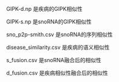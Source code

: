 GIPK-d.np 是疾病的GIPK相似性

GIPK-s.np 是snoRNA的GIPK相似性

sno_p2p-smith.csv 是snoRNA的序列相似性

disease_similarity.csv 是疾病的语义相似性

s_fusion.csv 是snoRNA融合后的相似性

d_fusion.csv 是疾病相似性融合后的相似性

